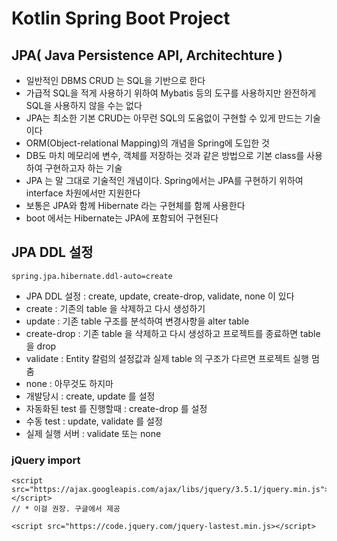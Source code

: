 # Kotlin Spring Boot Project

## JPA( Java Persistence API, Architechture )
* 일반적인 DBMS CRUD 는 SQL을 기반으로 한다
* 가급적 SQL을 적게 사용하기 위하여 Mybatis 등의 도구를 사용하지만 완전하게 SQL을 사용하지 않을 수는 없다
* JPA는 최소한 기본 CRUD는 아무런 SQL의 도움없이 구현할 수 있게 만드는 기술이다
* ORM(Object-relational Mapping)의 개념을 Spring에 도입한 것
* DB도 마치 메모리에 변수, 객체를 저장하는 것과 같은 방법으로 기본 class를 사용하여 구현하고자 하는 기술
* JPA 는 말 그대로 기술적인 개념이다. Spring에서는 JPA를 구현하기 위하여 interface 차원에서만 지원한다
* 보통은 JPA와 함께 Hibernate 라는 구현체를 함께 사용한다
* boot 에서는 Hibernate는 JPA에 포함되어 구현된다

## JPA DDL 설정
    spring.jpa.hibernate.ddl-auto=create

* JPA DDL 설정 : create, update, create-drop, validate, none 이 있다
* create : 기존의 table 을 삭제하고 다시 생성하기
* update : 기존 table 구조를 분석하여 변경사항을 alter table
* create-drop : 기존 table 을 삭제하고 다시 생성하고 프로젝트를 종료하면 table 을 drop
* validate : Entity 칼럼의 설정값과 실제 table 의 구조가 다르면 프로젝트 실행 멈춤
* none : 아무것도 하지마
* 개발당시 : create, update 를 설정
* 자동화된 test 를 진행할때 : create-drop 를 설정
* 수동 test : update, validate 를 설정
* 실제 실행 서버 : validate 또는 none

### jQuery import
    <script src="https://ajax.googleapis.com/ajax/libs/jquery/3.5.1/jquery.min.js"></script>
    // * 이걸 권장. 구글에서 제공

    <script src="https://code.jquery.com/jquery-lastest.min.js></script>